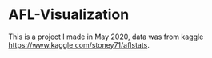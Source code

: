 # AFL-Visualization

This is a project I made in May 2020, data was from kaggle https://www.kaggle.com/stoney71/aflstats. 
